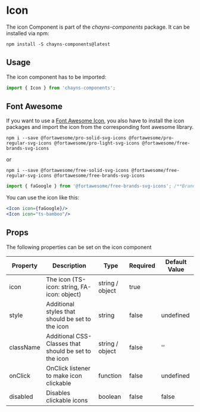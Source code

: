 # Icon #

The icon Component is part of the *chayns-components* package. It can be installed via npm:

    npm install -S chayns-components@latest


## Usage ##

The icon component has to be imported:

```jsx harmony
import { Icon } from 'chayns-components';
```


## Font Awesome ##

If you want to use a [Font Awesome Icon](https://fontawesome.com/icons), you also have to install the icon packages and import the icon from the corresponding font awesome library.

    npm i --save @fortawesome/pro-solid-svg-icons @fortawesome/pro-regular-svg-icons @fortawesome/pro-light-svg-icons @fortawesome/free-brands-svg-icons
    
or
    
    npm i --save @fortawesome/free-solid-svg-icons @fortawesome/free-regular-svg-icons @fortawesome/free-brands-svg-icons


```jsx harmony
import { faGoogle } from '@fortawesome/free-brands-svg-icons'; /**Brands Style*/
```

You can use the icon like this:
```jsx harmony
<Icon icon={faGoogle}/>
<Icon icon="ts-bamboo"/>
```


## Props ##

The following properties can be set on the icon component

| Property     | Description                                                                       | Type            | Required | Default Value |
|--------------|-----------------------------------------------------------------------------------|-----------------|----------|---------------|
| icon         | The icon (TS-icon: string, FA-icon: object)                                       | string / object | true     |               |
| style        | Additional styles that should be set to the icon                                  | string          | false    | undefined     |
| className    | Additional CSS-Classes that should be set to the icon                             | string / object | false    | ''            |
| onClick      | OnClick listener to make icon clickable                                           | function        | false    | undefined     |
| disabled     | Disables clickable icons                                                          | boolean         | false    | false         |
